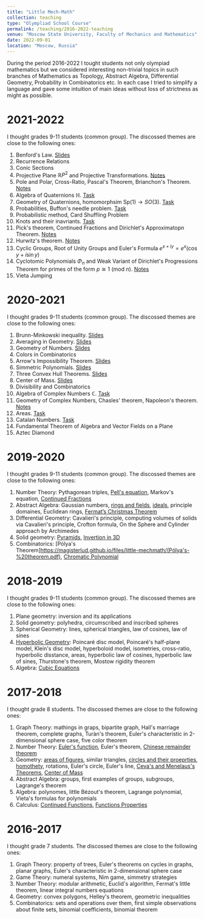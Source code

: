 ```yaml
---
title: "Little Mech-Math"
collection: teaching
type: "Olympliad School Course"
permalink: /teaching/2016-2022-teaching
venue: "Moscow State University, Faculty of Mechanics and Mathematics"
date: 2022-09-01
location: "Moscow, Russia"
---
```


During the period 2016-2022 I tought students not only olympiad mathematics but we considered interesting non-trivial topics in such branches of Mathematics as Topology, Abstract Algebra, Differential Geometry, Probability in Combinatorics etc. In each case I tried to simplify a language and gave some intuition of main ideas without loss of strictness as might as possible. 

2021-2022
======
I thought grades 9-11 students (common group). The discossed themes are close to the following ones: 

1. Benford's Law. [Slides](https://magisterlud.github.io/files/little-mechmath/Benford's-law.pdf)
2. Recurrence Relations 
3. Conic Sections
4. Projective Plane $\mathbb{R}P^2$ and Projective Transformations. [Notes](https://magisterlud.github.io/files/little-mechmath/projgeom.pdf)
5. Pole and Polar, Cross-Ratio, Pascal's Theorem, Brianсhon's Theorem. [Notes](https://magisterlud.github.io/files/little-mechmath/projgeom-2.pdf)
6. Algebra of Quaternions $\mathbb{H}$. [Task](https://magisterlud.github.io/files/little-mechmath/Quaternions.pdf)
7. Geometry of Quaternions, homomorphsim $\mathrm{Sp}(1)\to SO(3)$. [Task](https://magisterlud.github.io/files/little-mechmath/Quaternions.pdf)
8. Probabilities, Buffon's needle problem. [Task](https://magisterlud.github.io/files/little-mechmath/Probabilites-problems-1.pdf)
9. Probabilistic method, Card Shuffling Problem
10. Knots and their inavriants. [Task](https://magisterlud.github.io/files/little-mechmath/knots-problem.pdf)
11. Pick's theorem, Continued Fractions and Dirichlet's Approximatopn Theorem. [Notes](https://magisterlud.github.io/files/little-mechmath/continued-frac-1.pdf)
12. Hurwitz's theorem. [Notes](https://magisterlud.github.io/files/little-mechmath/continued-frac-2.pdf)
13. Cyclic Groups, Root of Unity Groups and Euler's Formula $e^{x+iy} = e^x\left ( \cos y + i\sin y \right )$ 
14. Cyclotomic Polynomials $\Phi_n$ and Weak Variant of Dirichlet's Progressions Theorem for primes of the form $p\cong 1\ (\mathrm{mod}\ n)$. [Notes](https://magisterlud.github.io/files/little-mechmath/cyclotomic.pdf) 
15. Vieta Jumping

2020-2021
======
I thought grades 9-11 students (common group). The discossed themes are close to the following ones: 

1. Brunn-Minkowski inequality. [Slides](https://magisterlud.github.io/files/little-mechmath/Brunn-Minkovskii.pdf)
2. Averaging in Geometry. [Slides](https://magisterlud.github.io/files/little-mechmath/averaging-geom.pdf)
3. Geometry of Numbers. [Slides](https://magisterlud.github.io/files/little-mechmath/Geometry-of-Numbers.pdf)
4. Сolors in Combinatorics
5. Arrow's Impossibility Theorem. [Slides](https://magisterlud.github.io/files/little-mechmath/Arrow's-theorem.pdf)
6. Simmetric Polynomials. [Slides](https://magisterlud.github.io/files/little-mechmath/Simmetric-Polynomials.pdf)
7. Three Convex Hull Theorems. [Slides](https://magisterlud.github.io/files/little-mechmath/Convex-Hull-Theorems.pdf)
8. Center of Mass. [Slides](https://magisterlud.github.io/files/little-mechmath/mass.pdf)
9. Divisibility and Combinatorics 
10. Algebra of Complex Numbers $\mathbb{C}$. [Task](https://magisterlud.github.io/files/little-mechmath/complex-quaternions-1.pdf)
11. Geometry of Complex Numbers, Chasles' theorem, Napoleon's theorem. [Notes](https://magisterlud.github.io/files/little-mechmath/Napoleon.pdf)
12. Areas. [Task](https://magisterlud.github.io/files/little-mechmath/areas.pdf)
13. Catalan Numbers. [Task](https://magisterlud.github.io/files/little-mechmath/Catalan-numbers.pdf)
14. Fundamental Theorem of Algebra and Vector Fields on a Plane
15. Aztec Diamond

2019-2020
======
I thought grades 9-11 students (common group). The discossed themes are close to the following ones: 

1. Number Theory: Pythagorean triples, [Pell's equation](https://magisterlud.github.io/files/little-mechmath/Pell's-theorem.pdf), Markov's equation, [Continued Fractions](https://magisterlud.github.io/files/little-mechmath/contin-frac-problems.pdf)
2. Abstract Algebra: Gaussian numbers, [rings and fields](https://magisterlud.github.io/files/little-mechmath/groups-and-rings.pdf), [ideals](https://magisterlud.github.io/files/little-mechmath/ideals.pdf), principle domaines, Euclidean rings, [Fermat’s Christmas Theorem](https://magisterlud.github.io/files/little-mechmath/Gauss-numbers-1.pdf)
3. Differential Geometry: Cavalieri's principle, computing volumes of solids via Cavalieri's principle, Crofton formula, On the Sphere and Cylinder approach by Archimedes
4. Solid geometry: [Pyramids](https://magisterlud.github.io/files/little-mechmath/stereo-1.pdf), [Invertion in 3D](https://magisterlud.github.io/files/little-mechmath/stereo-2.pdf)
5. Combinatorics: [Pólya's Theorem]https://magisterlud.github.io/files/little-mechmath/(Pólya's-%20theorem.pdf), [Chromatic Polynomial](https://magisterlud.github.io/files/little-mechmath/chromatic-polynomial.pdf)

2018-2019
======
I thought grades 9-11 students (common group). The discossed themes are close to the following ones: 

1. Plane geometry: inversion and its applications
2. Solid geometry: polyhedra, circumscribed and inscribed spheres
3. Spherical Geometry: lines, spherical triangles, law of cosines, law of sines
4. [Hyperbolic Geometry](https://magisterlud.github.io/files/little-mechmath/Hyperbolic-geometry.pdf): Poincaré disc model, Poincaré's half-plane model, Klein's disc model, hyperboloid model, isometries, cross-ratio, hyperbolic disstance, areas, hyperbolic law of cosines, hyperbolic law of sines, Thurstone's theorem, Mostow rigidity theorem
5. Algebra: [Cubic Equations](https://magisterlud.github.io/files/little-mechmath/cubic-eq.pdf)

2017-2018
======
I thought grade 8 students. The discossed themes are close to the following ones: 

1. Graph Theory: mathings in graps, bipartite graph, Hall's marriage theorem, complete graphs, Turàn's theorem, Euler's characteristic in 2-dimensional sphere case, five color theorem 
2. Number Theory: [Euler's function](https://magisterlud.github.io/files/little-mechmath/Euler's-function.pdf), Euler's theorem, [Chinese remainder theorem](https://magisterlud.github.io/files/little-mechmath/chinese.pdf)
3. Geometry: [areas of figures](https://magisterlud.github.io/files/little-mechmath/areas.pdf), similar triangles, [circles and their proeprties](https://magisterlud.github.io/files/little-mechmath/circles.pdf), [homothety](https://magisterlud.github.io/files/little-mechmath/homothety.pdf), rotations, Euler's circle, Euler's line, [Ceva's and Menelaus's Theorems](https://magisterlud.github.io/files/little-mechmath/Menelay.pdf), [Center of Mass](https://magisterlud.github.io/files/little-mechmath/mass.pdf)
4. Abstract Algebra: groups, first examples of groups, subgroups, Lagrange's theorem
5. Algebra: polynomes, little Bézout's theorem, Lagrange polynomial, Vieta's formulas for polynomials
6. Calculus: [Continued Functions](https://magisterlud.github.io/files/little-mechmath/continuous-functions-2018.pdf), [Functions Properties](https://magisterlud.github.io/files/little-mechmath/func-prop.pdf) 

2016-2017
======
I thought grade 7 students. The discossed themes are close to the following ones: 

1. Graph Theory: property of trees, Euler's theorems on cycles in graphs, planar graphs, Euler's characteristic in 2-dimensional sphere case
2. Game Theory: numeral systems, Nim game, simmetry strategies
3. Number Theory: modular arithmetic, Euclid's algorithm, Fermat's little theorem, linear integral numbers equations
4. Geometry: convex polygons, Helley's theorem, geometric inequalities
5. Combinatorics: sets and operations over them, first simple observations about finite sets, binomial coefficients, binomial theorem  












